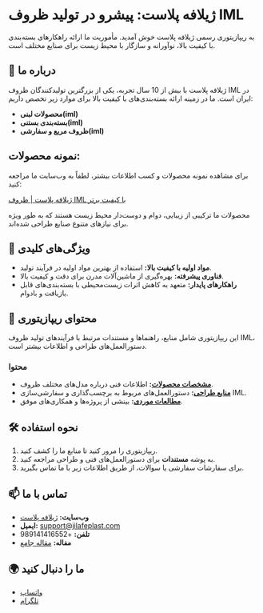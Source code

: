# ژیلافه پلاست: پیشرو در تولید ظروف IML

به ریپازیتوری رسمی ژیلافه پلاست خوش آمدید. مأموریت ما ارائه راهکارهای بسته‌بندی با کیفیت بالا، نوآورانه و سازگار با محیط زیست برای صنایع مختلف است.

## 🌟 درباره ما
ژیلافه پلاست با بیش از 10 سال تجربه، یکی از بزرگترین تولیدکنندگان ظروف IML در ایران است. ما در زمینه ارائه بسته‌بندی‌های با کیفیت بالا برای موارد زیر تخصص داریم:
- **محصولات لبنی(iml)**  
- **بسته‌بندی بستنی(iml)**  
- **ظروف مربع و سفارشی(iml)**  


## نمونه محصولات:
برای مشاهده نمونه محصولات و کسب اطلاعات بیشتر، لطفاً به وب‌سایت ما مراجعه کنید:

[ژیلافه پلاست | ظروف IML با کیفیت برتر](https://jilafeplast.com/product/)

محصولات ما ترکیبی از زیبایی، دوام و دوست‌دار محیط زیست هستند که به طور ویژه برای نیازهای متنوع صنایع طراحی شده‌اند.

## 🚀 ویژگی‌های کلیدی
- **مواد اولیه با کیفیت بالا:** استفاده از بهترین مواد اولیه در فرآیند تولید.  
- **فناوری پیشرفته:** بهره‌گیری از ماشین‌آلات مدرن برای دقت و کیفیت بالا.  
- **راهکارهای پایدار:** متعهد به کاهش اثرات زیست‌محیطی با بسته‌بندی‌های قابل بازیافت و بادوام.  

## 📂 محتوای ریپازیتوری
این ریپازیتوری شامل منابع، راهنماها و مستندات مرتبط با فرآیندهای تولید ظروف IML، دستورالعمل‌های طراحی و اطلاعات بیشتر است.

### محتوا
- **[مشخصات محصولات](#):** اطلاعات فنی درباره مدل‌های مختلف ظروف.  
- **[منابع طراحی](#):** دستورالعمل‌های مربوط به برچسب‌گذاری و سفارشی‌سازی IML.  
- **[مطالعات موردی](#):** بینشی از پروژه‌ها و همکاری‌های موفق.  

## 🛠️ نحوه استفاده
1. ریپازیتوری را مرور کنید تا منابع ما را کشف کنید.  
2. به پوشه **مستندات** برای دستورالعمل‌های فنی و طراحی مراجعه کنید.  
3. برای سفارشات سفارشی یا سوالات، از طریق اطلاعات زیر با ما تماس بگیرید.

## 📫 تماس با ما
- **وب‌سایت:** [ژیلافه پلاست](https://jilafeplast.com)  
- **ایمیل:** [support@jilafeplast.com](mailto:support@jilafeplast.com)  
- **تلفن:** +989141416552
- **مفاله:** [مقاله جامع](https://jilafeplast.com/what-are-iml-containers/)  


## 🌍 ما را دنبال کنید
- [واتساپ](https://wa.me/+989034086546)  
- [تلگرام](t.me/+989034086546)  



